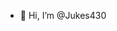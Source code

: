 - 👋 Hi, I’m @Jukes430


<!---
Jukes430/Jukes430 is a ✨ special ✨ repository because its `README.md` (this file) appears on your GitHub profile.
You can click the Preview link to take a look at your changes.
--->
